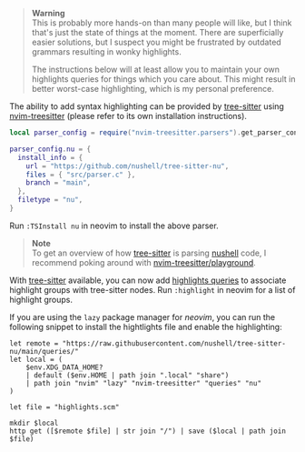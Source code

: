 > **Warning**  
> This is probably more hands-on than many people will like, but I think that's
> just the state of things at the moment. There are superficially easier
> solutions, but I suspect you might be frustrated by outdated grammars
> resulting in wonky highlights.
>
> The instructions below will at least allow you to maintain your own highlights
> queries for things which you care about. This might result in better
> worst-case highlighting, which is my personal preference.

The ability to add syntax highlighting can be provided by [tree-sitter] using
[nvim-treesitter]  (please refer to its own installation instructions).

```lua
local parser_config = require("nvim-treesitter.parsers").get_parser_configs()

parser_config.nu = {
  install_info = {
    url = "https://github.com/nushell/tree-sitter-nu",
    files = { "src/parser.c" },
    branch = "main",
  },
  filetype = "nu",
}
```

Run `:TSInstall nu` in neovim to install the above parser.

> **Note**  
> To get an overview of how [tree-sitter] is parsing [nushell] code, I recommend
> poking around with [nvim-treesitter/playground].

With [tree-sitter] available, you can now add [highlights queries] to associate
highlight groups with tree-sitter nodes. Run `:highlight` in neovim for a list
of highlight groups.

If you are using the `lazy` package manager for *neovim*, you can run the
following snippet to install the hightlights file and enable the highlighting:
```nushell
let remote = "https://raw.githubusercontent.com/nushell/tree-sitter-nu/main/queries/"
let local = (
    $env.XDG_DATA_HOME?
    | default ($env.HOME | path join ".local" "share")
    | path join "nvim" "lazy" "nvim-treesitter" "queries" "nu"
)

let file = "highlights.scm"

mkdir $local
http get ([$remote $file] | str join "/") | save ($local | path join $file)
```

[tree-sitter]: https://tree-sitter.github.io/tree-sitter/
[nvim-treesitter]: https://github.com/nvim-treesitter/nvim-treesitter
[nvim-treesitter/playground]: https://github.com/nvim-treesitter/playground
[nushell]: https://github.com/nushell/nushell
[highlights queries]: https://tree-sitter.github.io/tree-sitter/syntax-highlighting#highlights
